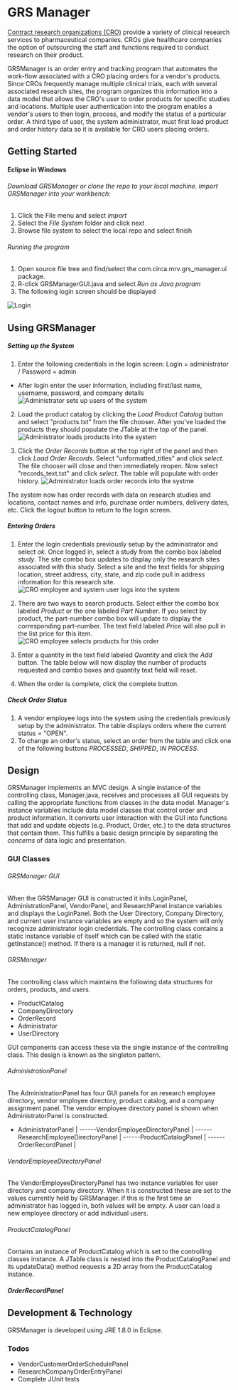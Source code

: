 # GRS Manager
[Contract research organizations (CRO)](https://en.wikipedia.org/wiki/Contract_research_organization) provide a variety of clinical research services to pharmaceutical companies. CROs give healthcare companies the option of outsourcing the staff and functions required to conduct research on their product. 

GRSManager is an order entry and tracking program that automates the work-flow associated with a CRO placing orders for a vendor's products. Since CROs frequently manage multiple clinical trials, each with several associated research sites, the program organizes this information into a data model that allows the CRO's user to order products for specific studies and locations. Multiple user authentication into the program enables a vendor's users to then login, process, and modify the status of a particular order. A third type of user, the system administrator, must first load product and order history data so it is available for CRO users placing orders. 

## Getting Started

#### Eclipse in Windows

###### Download GRSManager or clone the repo to your local machine. Import GRSManager into your workbench:
1. Click the File menu and select *import*
2. Select the *File System* folder and click next 
3. Browse file system to select the local repo and select finish

###### Running the program
1. Open source file tree and find/select the com.circa.mrv.grs_manager.ui package.
2. R-click GRSManagerGUI.java and select *Run as Java program*
3. The following login screen should be displayed

![Login](project_docs/login.png)


## Using GRSManager

##### Setting up the System
1. Enter the following credentials in the login screen: Login = administrator / Password = admin
 - After login enter the user information, including first/last name, username, password, and company details
![Administrator sets up users of the system](project_docs/rsch-employee-directory.png)

2. Load the product catalog by clicking the *Load Product Catalog* button and select "products.txt" from the file chooser. After you've loaded the products they should populate the JTable at the top of the panel.
![Administrator loads products into the system](project_docs/product-catalog.png)

3. Click the *Order Records* button at the top right of the panel and then click *Load Order Records*. Select "unformatted_titles" and click *select*. The file chooser will close and then immediately reopen. Now select "records_text.txt" and click *select*. The table will populate with order history. 
![Administrator loads order records into the systme](project_docs/order-records.png)

The system now has order records with data on research studies and locations, contact names and info, purchase order numbers, delivery dates, etc. Click the logout button to return to the login screen.

##### Entering Orders
1. Enter the login credentials previously setup by the administrator and select *ok*. Once logged in, select a study from the combo box labeled *study*. The site combo box updates to display only the research sites associated with this study. Select a site and the text fields for shipping location, street address, city, state, and zip code pull in address information for this research site.
![CRO employee and system user logs into the system](project_docs/rsch-employee-order-entry.png)

2. There are two ways to search products. Select either the combo box labeled *Product* or the one labeled *Part Number*. If you select by product, the part-number combo box will update to display the corresponding part-number. The text field labeled *Price* will also pull in the list price for this item.
![CRO employee selects products for this order](project_docs/rsch-employee-order-entry2.png) 

3. Enter a quantity in the text field labeled *Quantity* and click the *Add* button. The table below will now display the number of products requested and combo boxes and quantity text field will reset.

4. When the order is complete, click the complete button. 

##### Check Order Status
1. A vendor employee logs into the system using the credentials previously setup by the administrator. The table displays orders where the current status =  "OPEN".
2. To change an order's status, select an order from the table and click one of the following buttons *PROCESSED*, *SHIPPED*, *IN PROCESS*.


## Design

GRSManager implements an MVC design. A single instance of the controlling class, Manager.java, receives and processes all GUI requests by calling the appropriate functions from classes in the data model.  Manager's instance variables include data model classes that control order and product information. It converts user interaction with the GUI into functions that add and update objects (e.g. Product, Order, etc.) to the data structures that contain them. This fulfills a basic design principle by separating the *concerns* of data logic and presentation. 

### GUI Classes

###### GRSManager GUI
When the GRSManager GUI is constructed it inits LoginPanel, AdministrationPanel, VendorPanel, and ResearchPanel instance variables and displays the LoginPanel. Both the User Directory, Company Directory, and current user instance variables are empty and so the system will only recognize administrator login credentials. The controlling class contains a static instance variable of itself which can be called with the static getInstance() method. If there is a manager it is returned, null if not.

###### GRSManager
The controlling class which maintains the following data structures for orders, products, and users.

 - ProductCatalog
 - CompanyDirectory
 - OrderRecord
 - Administrator
 - UserDirectory  

GUI components can access these via the single instance of the controlling class. This design is known as the singleton pattern.

###### AdministrationPanel
The AdministrationPanel has four GUI panels for an research employee directory, vendor employee directory, product catalog, and a company assignment panel. The vendor employee directory panel is shown when AdministratorPanel is constructed.

 - AdministratorPanel
 |
 ------VendorEmployeeDirectoryPanel
 |
 ------ResearchEmployeeDirectoryPanel
 |
 ------ProductCatalogPanel
 |
 ------OrderRecordPanel
 |

###### VendorEmployeeDirectoryPanel
The VendorEmployeeDirectoryPanel has two instance variables for user directory and company directory. When it is constructed these are set to the values currently held by GRSManager. if this is the first time an administrator has logged in, both values will be empty. A user can load a new employee directory or add individual users.

###### ProductCatalogPanel
Contains an instance of ProductCatalog which is set to the controlling classes instance. A JTable class is nested into the ProductCatalogPanel and its updateData() method requests a 2D array from the ProductCatalog instance.

##### OrderRecordPanel


## Development & Technology
GRSManager is developed using JRE 1.8.0 in Eclipse.

### Todos

 - VendorCustomerOrderSchedulePanel
 - ResearchCompanyOrderEntryPanel
 - Complete JUnit tests